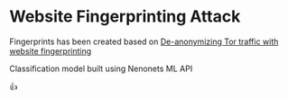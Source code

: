
# Website Fingerprinting Attack

Fingerprints has been created based on [De-anonymizing Tor traffic with website fingerprinting](https://witestlab.poly.edu/blog/de-anonymizing-tor-traffic-with-website-fingerprinting/#references)

Classification model built using Nenonets ML API

:+1:
